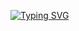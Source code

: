 [![Typing SVG](http://readme-typing-svg.herokuapp.com?size=30&center=true&vCenter=true&lines=Free+Windows+RDP%2FVPS)](https://git.io/typing-svg)
